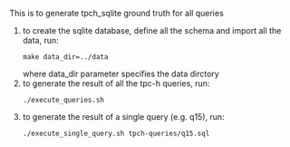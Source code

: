 This is to generate tpch_sqlite ground truth for all queries

1. to create the sqlite database, define all the schema and import all the data, run:
   ```
   make data_dir=../data
   ```
   where data_dir parameter specifies the data dirctory
2. to generate the result of all the tpc-h queries, run:
   ```
   ./execute_queries.sh
   ```
3. to generate the result of a single query (e.g. q15), run:
   ```
   ./execute_single_query.sh tpch-queries/q15.sql
   ```

